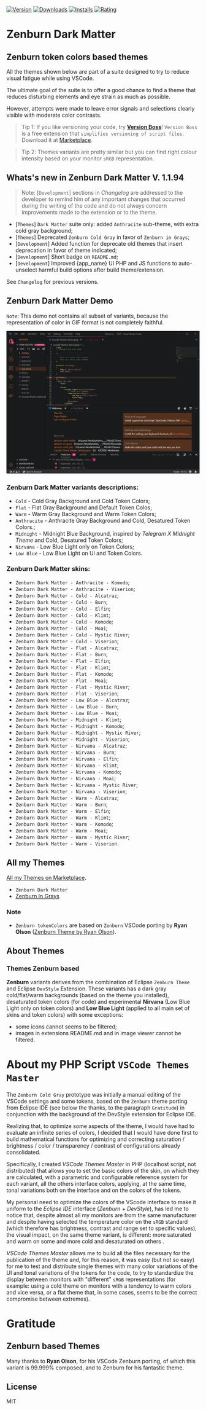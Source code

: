 [![Version](https://vsmarketplacebadge.apphb.com/version-short/nicola-granata.zenburn-dark-matter.svg)](https://marketplace.visualstudio.com/items?itemName=nicola-granata.zenburn-dark-matter)&nbsp;[![Downloads](https://vsmarketplacebadge.apphb.com/downloads-short/nicola-granata.zenburn-dark-matter.svg)](https://marketplace.visualstudio.com/items?itemName=nicola-granata.zenburn-dark-matter)&nbsp;[![Installs](https://vsmarketplacebadge.apphb.com/installs-short/nicola-granata.zenburn-dark-matter.svg)](https://marketplace.visualstudio.com/items?itemName=nicola-granata.zenburn-dark-matter)&nbsp;[![Rating](https://vsmarketplacebadge.apphb.com/rating-short/nicola-granata.zenburn-dark-matter.svg)](https://marketplace.visualstudio.com/items?itemName=nicola-granata.zenburn-dark-matter)&nbsp;

# Zenburn Dark Matter 

## **Zenburn** token colors based themes

All the themes shown below are part of a suite designed to try to reduce visual fatigue while using VSCode.

The ultimate goal of the suite is to offer a good chance to find a theme that reduces disturbing elements and eye strain as much as possible.

However, attempts were made to leave error signals and selections clearly visible with moderate color contrasts.

> Tip 1: If you like versioning your code, try [**Version Boss**](https://marketplace.visualstudio.com/items?itemName=nicola-granata.version-boss)! `Version Boss` is a free extension that `simplifies versioning of script files`. Download it at [Marketplace](https://marketplace.visualstudio.com/items?itemName=nicola-granata.version-boss).

> Tip 2: Themes variants are pretty similar but you can find right colour intensity based on your monitor `sRGB` representation.


## Whats's new in Zenburn Dark Matter V. 1.1.94

> Note: [`Development`] sections in *Changelog* are addressed to the developer to remind him of any important changes that occurred during the writing of the code and do not always concern improvements made to the extension or to the theme.

- [`Themes`] `Dark Matter` suite only: added `Anthracite` sub-theme, with extra cold gray background;
- [`Themes`] Deprecated `Zenburn Cold Gray` in favor of `Zenburn in Grays`;
- [`Development`] Added function for deprecate old themes that insert deprecation in favor of theme indicated;
- [`Development`] Short badge on `README.md`;
- [`Development`] Improved {app_name} UI PHP and JS functions to auto-unselect harmful build options after build theme/extension.


See `Changelog` for previous versions.

## Zenburn Dark Matter Demo

`Note`: This demo not contains all subset of variants, because the representation of color in GIF format is not completely faithful.

![Zenburn Dark Matter Demo](https://github.com/nicolagranata/vscode-theme-zenburn-dark-matter/raw/master/./_gfx/zenburn-dark-matter-demo.gif)

### **Zenburn Dark Matter** variants descriptions:

- `Cold` - Cold Gray Background and Cold Token Colors;
- `Flat` - Flat Gray Background and Default Token Colos;
- `Warm` - Warm Gray Background and Warm Token Colors;
- `Anthracite` - Anthracite Gray Background and Cold, Desatured Token Colors.;
- `Midnight` - Midnight Blue Background, inspired by *Telegram X Midnight Theme* and Cold, Desatured Token Colors;
- `Nirvana` - Low Blue Light only on Token Colors;
- `Low Blue` - Low Blue Light on Ui and Token Colors.


### **Zenburn Dark Matter** skins:

- `Zenburn Dark Matter - Anthracite - Komodo`;
- `Zenburn Dark Matter - Anthracite - Viserion`;
- `Zenburn Dark Matter - Cold - Alcatraz`;
- `Zenburn Dark Matter - Cold - Burn`;
- `Zenburn Dark Matter - Cold - Elfin`;
- `Zenburn Dark Matter - Cold - Klimt`;
- `Zenburn Dark Matter - Cold - Komodo`;
- `Zenburn Dark Matter - Cold - Moai`;
- `Zenburn Dark Matter - Cold - Mystic River`;
- `Zenburn Dark Matter - Cold - Viserion`;
- `Zenburn Dark Matter - Flat - Alcatraz`;
- `Zenburn Dark Matter - Flat - Burn`;
- `Zenburn Dark Matter - Flat - Elfin`;
- `Zenburn Dark Matter - Flat - Klimt`;
- `Zenburn Dark Matter - Flat - Komodo`;
- `Zenburn Dark Matter - Flat - Moai`;
- `Zenburn Dark Matter - Flat - Mystic River`;
- `Zenburn Dark Matter - Flat - Viserion`;
- `Zenburn Dark Matter - Low Blue - Alcatraz`;
- `Zenburn Dark Matter - Low Blue - Burn`;
- `Zenburn Dark Matter - Low Blue - Moai`;
- `Zenburn Dark Matter - Midnight - Klimt`;
- `Zenburn Dark Matter - Midnight - Komodo`;
- `Zenburn Dark Matter - Midnight - Mystic River`;
- `Zenburn Dark Matter - Midnight - Viserion`;
- `Zenburn Dark Matter - Nirvana - Alcatraz`;
- `Zenburn Dark Matter - Nirvana - Burn`;
- `Zenburn Dark Matter - Nirvana - Elfin`;
- `Zenburn Dark Matter - Nirvana - Klimt`;
- `Zenburn Dark Matter - Nirvana - Komodo`;
- `Zenburn Dark Matter - Nirvana - Moai`;
- `Zenburn Dark Matter - Nirvana - Mystic River`;
- `Zenburn Dark Matter - Nirvana - Viserion`;
- `Zenburn Dark Matter - Warm - Alcatraz`;
- `Zenburn Dark Matter - Warm - Burn`;
- `Zenburn Dark Matter - Warm - Elfin`;
- `Zenburn Dark Matter - Warm - Klimt`;
- `Zenburn Dark Matter - Warm - Komodo`;
- `Zenburn Dark Matter - Warm - Moai`;
- `Zenburn Dark Matter - Warm - Mystic River`;
- `Zenburn Dark Matter - Warm - Viserion`.


## All my Themes

[All my Themes on Marketplace](https://marketplace.visualstudio.com/search?term=publisher%3A%22Nicola%20Granata%22&target=VSCode&category=Themes&sortBy=Relevance).

- `Zenburn Dark Matter`
- [Zenburn In Grays](https://marketplace.visualstudio.com/items?itemName=nicola-granata.zenburn-in-grays)


### Note

- `Zenburn tokenColors` are based on `Zenburn` VSCode porting by **Ryan Olson** ([Zenburn Theme by Ryan Olson](https://marketplace.visualstudio.com/items?itemName=ryanolsonx.zenburn)).

## About Themes

### Themes **Zenburn** based

**Zenburn** variants derives from the combination of Eclipse `Zenburn Theme` and Eclipse `DevStyle` Extension.
These variants has a dark gray cold/flat/warm backgrounds (based on the theme you installed), desaturated token colors (for code) and experimental **Nirvana** (Low Blue Light only on token colors) and **Low Blue Light** (applied to all main set of skins and token colors) with some exceptions:

- some icons cannot seems to be filtered;
- images in extensions README.md and in image viewer cannot be filtered.

# About my PHP Script `VSCode Themes Master`

The `Zenburn Cold Gray` prototype was initially a manual editing of the VSCode settings and some tokens, based on the `Zenburn` theme porting from Eclipse IDE (see below the thanks, to the paragraph `Gratitude`) in conjunction with the background of the DevStyle extension for Eclipse IDE.

Realizing that, to optimize some aspects of the theme, I would have had to evaluate an infinite series of colors, I decided that I would have done first to build mathematical functions for optimizing and correcting saturation / brightness / color / transparency / contrast of configurations already consolidated.

Specifically, I created _VSCode Themes Master_ in PHP (localhost script, not distributed) that allows you to set the basic colors of the skin, on which they are calculated, with a parametric and configurable reference system for each variant, all the others interface colors, applying, at the same time, tonal variations both on the interface and on the colors of the tokens.

My personal need to optimize the colors of the VScode interface to make it uniform to the _Eclipse IDE_ interface (_Zenburn_ + _DevStyle_), has led me to notice that, despite almost all my monitors are from the same manufacturer and despite having selected the temperature color on the `sRGB` standard (which therefore has brightness, contrast and range set to specific values), the visual impact, on the same theme variant, is different: more saturated and warm on some and more cold and desaturated on others .

_VSCode Themes Master_ allows me to build all the files necessary for the publication of the theme and, for this reason, it was easy (but not so easy) for me to test and distribute single themes with many color variations of the UI and tonal variations of the tokens for the code, to try to standardize the display between monitors with "different" `sRGB` representations (for example: using a cold theme on monitors with a tendency to warm colors and vice versa, or a flat theme that, in some cases, seems to be the correct compromise between extremes).

# Gratitude

## Zenburn based Themes

Many thanks to **Ryan Olson**, for his VSCode Zenburn porting, of which this variant is 99.999% composed, and to Zenburn for his fantastic theme.

## License

MIT

